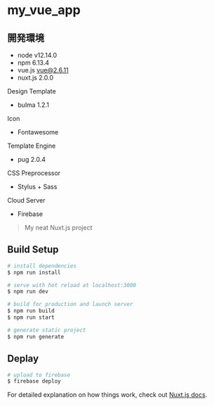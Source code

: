 # my_vue_app

## 開発環境
- node v12.14.0
- npm 6.13.4
- vue.js vue@2.6.11 
- nuxt.js 2.0.0

Design Template
- bulma 1.2.1

Icon
- Fontawesome

Template Engine
- pug 2.0.4

CSS Preprocessor
- Stylus + Sass

Cloud Server
- Firebase

> My neat Nuxt.js project

## Build Setup

``` bash
# install dependencies
$ npm run install

# serve with hot reload at localhost:3000
$ npm run dev

# build for production and launch server
$ npm run build
$ npm run start

# generate static project
$ npm run generate
```

## Deplay
``` bash
# upload to firebase
$ firebase deploy

```

For detailed explanation on how things work, check out [Nuxt.js docs](https://nuxtjs.org).
